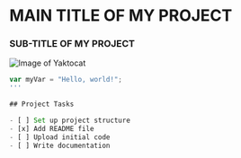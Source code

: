 # MAIN TITLE OF MY PROJECT
### SUB-TITLE OF MY PROJECT
![Image of Yaktocat](https://octodex.github.com/images/yaktocat.png)

```javascript
var myVar = "Hello, world!";
'''

## Project Tasks

- [ ] Set up project structure
- [x] Add README file
- [ ] Upload initial code
- [ ] Write documentation
